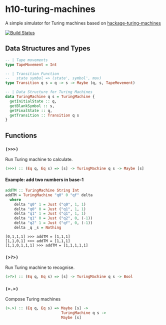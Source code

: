 # h10-turing-machines
A simple simulator for Turing machines based on [hackage-turing-machines](https://github.com/jariazavalverde/hackage-turing-machines)

[![Build Status](https://travis-ci.org/tim6her/h10-turing-machines.svg?branch=master)](https://travis-ci.org/tim6her/h10-turing-machines)

## Data Structures and Types
```haskell
-- | Tape movements
type TapeMovement = Int

-- | Transition Function
--   state symbol => (state', symbol', mov)
type Transition q s = q -> s -> Maybe (q, s, TapeMovement)

-- | Data Structure for Turing Machines
data TuringMachine q s = TuringMachine {
  getInitialState :: q,
  getBlankSymbol :: s,
  getFinalState :: q,
  getTransition :: Transition q s
}
```

## Functions

### `(>>>)`

Run Turing machine to calculate.
```haskell
(>>>) :: (Eq q, Eq s) => [s] -> TuringMachine q s -> Maybe [s]
```

#### Example: add two numbers in base-1

```haskell
addTM :: TuringMachine String Int
addTM = TuringMachine "q0" 0 "qf" delta
  where
    delta "q0" 1 = Just ("q0", 1, 1)
    delta "q0" 0 = Just ("q1", 1, 1)
    delta "q1" 1 = Just ("q1", 1, 1)
    delta "q1" 0 = Just ("q2", 0, (-1))
    delta "q2" 1 = Just ("qf", 0, (-1))
    delta _q _s = Nothing
```
```
[0,1,1,1] >>> addTM = [1,1,1]
[1,1,0,1] >>> addTM = [1,1,1]
[1,1,0,1,1,1] >>> addTM = [1,1,1,1,1]
```

### `(>?>)`

Run Turing machine to recognise.
```haskell
(>?>) :: (Eq q, Eq s) => [s] -> TuringMachine q s -> Bool
```

### `(>.>)`

Compose Turing machines
```haskell
(>.>) :: (Eq q, Eq s) => Maybe [s] ->
                         TuringMachine q s ->
                         Maybe [s]
```

<!--
#### Example: even number of occurrences of some element
```haskell
evenTM :: (Eq a, Bounded a, Enum a) =>  a -> TuringMachine String a
evenTM n = TuringMachine "q0" minBound "qf" delta
  where
    delta  "q0" x = if x == n then Just ("q1", n, R)
                    else if x == minBound then Just ("qf", minBound, R)
                    else Just ("q0", x, R)
    delta "q1" x = if x == n then Just ("q0", n, R)
                   else if x == minBound then Nothing
                   else Just ("q1", x, R)
    delta _q _s = Nothing
```
```
"cabababac" >?> evenTM 'a' = True
"cabababac" >?> evenTM 'b' = False
"cabababac" >?> evenTM 'c' = True
```
-->
